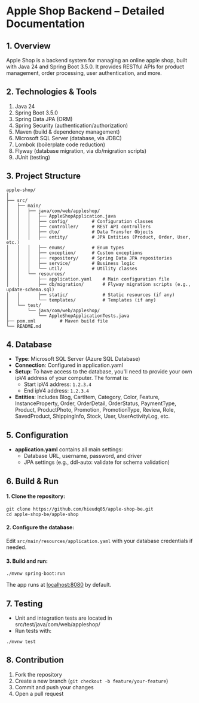 # Apple Shop Backend – Detailed Documentation
## 1. Overview
Apple Shop is a backend system for managing an online apple shop, built with Java 24 and Spring Boot 3.5.0. It provides RESTful APIs for product management, order processing, user authentication, and more.

## 2. Technologies & Tools
1. Java 24 
2. Spring Boot 3.5.0 
3. Spring Data JPA (ORM)
4. Spring Security (authentication/authorization)
5. Maven (build & dependency management)
6. Microsoft SQL Server (database, via JDBC)
7. Lombok (boilerplate code reduction)
8. Flyway (database migration, via db/migration scripts)
9. JUnit (testing)

## 3. Project Structure
```
apple-shop/
│
├── src/
│   ├── main/
│   │   ├── java/com/web/appleshop/
│   │   │   ├── AppleShopApplication.java
│   │   │   ├── config/         # Configuration classes
│   │   │   ├── controller/     # REST API controllers
│   │   │   ├── dto/            # Data Transfer Objects
│   │   │   ├── entity/         # JPA Entities (Product, Order, User, etc.)
│   │   │   ├── enums/          # Enum types
│   │   │   ├── exception/      # Custom exceptions
│   │   │   ├── repository/     # Spring Data JPA repositories
│   │   │   ├── service/        # Business logic
│   │   │   └── util/           # Utility classes
│   │   └── resources/
│   │       ├── application.yaml    # Main configuration file
│   │       ├── db/migration/       # Flyway migration scripts (e.g., update-schema.sql)
│   │       ├── static/             # Static resources (if any)
│   │       └── templates/          # Templates (if any)
│   └── test/
│       └── java/com/web/appleshop/
│           └── AppleShopApplicationTests.java
├── pom.xml         # Maven build file
└── README.md
```

## 4. Database
* **Type**: Microsoft SQL Server (Azure SQL Database)
* **Connection**: Configured in application.yaml
* **Setup**: To have access to the database, you'll need to provide your own ipV4 address of your computer. The format is:
  * Start ipV4 address: `1.2.3.4`
  * End ipV4 address: `1.2.3.4`
* **Entities**: Includes Blog, CartItem, Category, Color, Feature, InstanceProperty, Order, OrderDetail, OrderStatus, PaymentType, Product, ProductPhoto, Promotion, PromotionType, Review, Role, SavedProduct, ShippingInfo, Stock, User, UserActivityLog, etc.

## 5. Configuration
* **application.yaml** contains all main settings:
  * Database URL, username, password, and driver
  * JPA settings (e.g., ddl-auto: validate for schema validation)  

## 6. Build & Run
#### 1. Clone the repository:
``` shell
git clone https://github.com/hieudq05/apple-shop-be.git
cd apple-shop-be/apple-shop
```

#### 2. Configure the database:
Edit `src/main/resources/application.yaml` with your database credentials if needed.
#### 3. Build and run:
``` shell
./mvnw spring-boot:run
```
The app runs at [localhost:8080](http://localhost:8080) by default.

## 7. Testing
* Unit and integration tests are located in src/test/java/com/web/appleshop/
* Run tests with:
``` shell
./mvnw test
```

## 8. Contribution
1. Fork the repository 
2. Create a new branch (`git checkout -b feature/your-feature`)
3. Commit and push your changes
4. Open a pull request


